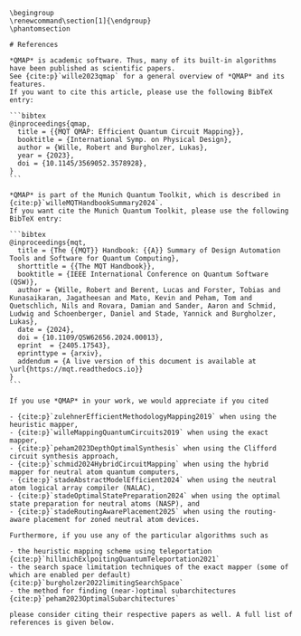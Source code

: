 ```{raw} latex
\begingroup
\renewcommand\section[1]{\endgroup}
\phantomsection
```

````{only} html
# References

*QMAP* is academic software. Thus, many of its built-in algorithms have been published as scientific papers.
See {cite:p}`wille2023qmap` for a general overview of *QMAP* and its features.
If you want to cite this article, please use the following BibTeX entry:

```bibtex
@inproceedings{qmap,
  title = {{MQT QMAP: Efficient Quantum Circuit Mapping}},
  booktitle = {International Symp. on Physical Design},
  author = {Wille, Robert and Burgholzer, Lukas},
  year = {2023},
  doi = {10.1145/3569052.3578928},
}
```

*QMAP* is part of the Munich Quantum Toolkit, which is described in {cite:p}`willeMQTHandbookSummary2024`.
If you want cite the Munich Quantum Toolkit, please use the following BibTeX entry:

```bibtex
@inproceedings{mqt,
  title = {The {{MQT}} Handbook: {{A}} Summary of Design Automation Tools and Software for Quantum Computing},
  shorttitle = {{The MQT Handbook}},
  booktitle = {IEEE International Conference on Quantum Software (QSW)},
  author = {Wille, Robert and Berent, Lucas and Forster, Tobias and Kunasaikaran, Jagatheesan and Mato, Kevin and Peham, Tom and Quetschlich, Nils and Rovara, Damian and Sander, Aaron and Schmid, Ludwig and Schoenberger, Daniel and Stade, Yannick and Burgholzer, Lukas},
  date = {2024},
  doi = {10.1109/QSW62656.2024.00013},
  eprint  = {2405.17543},
  eprinttype = {arxiv},
  addendum = {A live version of this document is available at \url{https://mqt.readthedocs.io}}
}
```

If you use *QMAP* in your work, we would appreciate if you cited

- {cite:p}`zulehnerEfficientMethodologyMapping2019` when using the heuristic mapper,
- {cite:p}`willeMappingQuantumCircuits2019` when using the exact mapper,
- {cite:p}`peham2023DepthOptimalSynthesis` when using the Clifford circuit synthesis approach,
- {cite:p}`schmid2024HybridCircuitMapping` when using the hybrid mapper for neutral atom quantum computers,
- {cite:p}`stadeAbstractModelEfficient2024` when using the neutral atom logical array compiler (NALAC),
- {cite:p}`stadeOptimalStatePreparation2024` when using the optimal state preparation for neutral atoms (NASP), and
- {cite:p}`stadeRoutingAwarePlacement2025` when using the routing-aware placement for zoned neutral atom devices.

Furthermore, if you use any of the particular algorithms such as

- the heuristic mapping scheme using teleportation {cite:p}`hillmichExlpoitingQuantumTeleportation2021`
- the search space limitation techniques of the exact mapper (some of which are enabled per default) {cite:p}`burgholzer2022limitingSearchSpace`
- the method for finding (near-)optimal subarchitectures {cite:p}`peham2023OptimalSubarchitectures`

please consider citing their respective papers as well. A full list of references is given below.
````

```{bibliography}

```
